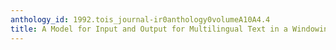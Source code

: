 ```yaml
---
anthology_id: 1992.tois_journal-ir0anthology0volumeA10A4.4
title: A Model for Input and Output for Multilingual Text in a Windowing Environment
---
```

